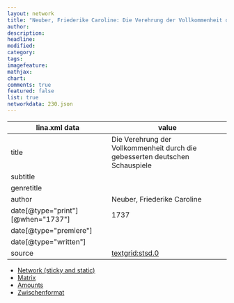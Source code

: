 ```yaml
---
layout: network
title: "Neuber, Friederike Caroline: Die Verehrung der Vollkommenheit durch die gebesserten deutschen Schauspiele (1737)"
author:
description:
headline:
modified:
category:
tags:
imagefeature: 
mathjax: 
chart: 
comments: true
featured: false
list: true
networkdata: 230.json
---
```

lina.xml data  | value
------------- | -------------
title|Die Verehrung der Vollkommenheit durch die gebesserten deutschen Schauspiele
subtitle|
genretitle|
author|Neuber, Friederike Caroline
date[@type="print"][@when="1737"]|1737
date[@type="premiere"]|
date[@type="written"]|
source|[textgrid:stsd.0](https://textgridlab.org/1.0/tgcrud-public/rest/textgrid:stsd.0/data)



* [Network (sticky and static)](/network230)
* [Matrix](/matrix230)
* [Amounts](/amounts230)
* [Zwischenformat](/lina230 )
